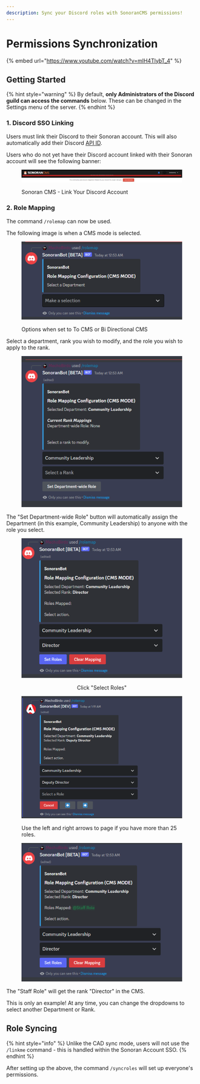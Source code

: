 ```yaml
---
description: Sync your Discord roles with SonoranCMS permissions!
---
```


# Permissions Synchronization

{% embed url="https://www.youtube.com/watch?v=mlH4TlybT_4" %}

## Getting Started

{% hint style="warning" %}
By default, **only Administrators of the Discord guild can access the commands** below. These can be changed in the Settings menu of the server.
{% endhint %}

### 1. Discord SSO Linking

Users must link their Discord to their Sonoran account. This will also automatically add their Discord [API ID](../../../developer-api-documentation/api-integration/getting-started/api-id-system.md).

Users who do not yet have their Discord account linked with their Sonoran account will see the following banner:

<figure><img src="../../../.gitbook/assets/Screen Shot 2023-01-08 at 12.04.00 PM.png" alt=""><figcaption><p>Sonoran CMS - Link Your Discord Account</p></figcaption></figure>

### 2. Role Mapping

The command `/rolemap` can now be used.

The following image is when a CMS mode is selected.

<figure><img src="../../../.gitbook/assets/Screenshot_5.png" alt=""><figcaption><p>Options when set to To CMS or Bi Directional CMS</p></figcaption></figure>

Select a department, rank you wish to modify, and the role you wish to apply to the rank.

<figure><img src="../../../.gitbook/assets/Screenshot_6.png" alt=""><figcaption></figcaption></figure>

The "Set Department-wide Role" button will automatically assign the Department (in this example, Community Leadership) to anyone with the role you select.

<div align="center">

<figure><img src="../../../.gitbook/assets/Screenshot_7.png" alt=""><figcaption><p>Click "Select Roles"</p></figcaption></figure>

</div>

<figure><img src="../../../.gitbook/assets/Screenshot_12.png" alt=""><figcaption><p>Use the left and right arrows to page if you have more than 25 roles.</p></figcaption></figure>

<figure><img src="../../../.gitbook/assets/Screenshot_8.png" alt=""><figcaption></figcaption></figure>

The "Staff Role" will get the rank "Director" in the CMS.

This is only an example! At any time, you can change the dropdowns to select another Department or Rank.

## Role Syncing

{% hint style="info" %}
Unlike the CAD sync mode, users will not use the `/linkme` command - this is handled within the Sonoran Account SSO.
{% endhint %}

After setting up the above, the command `/syncroles` will set up everyone's permissions.
